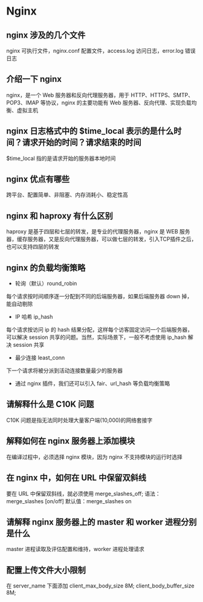 # Nginx

## nginx 涉及的几个文件
nginx 可执行文件，nginx.conf 配置文件，access.log 访问日志，error.log 错误日志

## 介绍一下 nginx
nginx，是一个 Web 服务器和反向代理服务器，用于 HTTP、HTTPS、SMTP、POP3、IMAP 等协议，nginx 的主要功能有 Web 服务器、反向代理、实现负载均衡、虚拟主机

## nginx 日志格式中的 $time_local 表示的是什么时间？请求开始的时间？请求结束的时间
$time_local 指的是请求开始的服务器本地时间

## nginx 优点有哪些
跨平台、配置简单、非阻塞、内存消耗小、稳定性高

## nginx 和 haproxy 有什么区别
haproxy 是基于四层和七层的转发，是专业的代理服务器，nginx 是 WEB 服务器，缓存服务器，又是反向代理服务器，可以做七层的转发，引入TCP插件之后，也可以支持四层的转发

## nginx 的负载均衡策略

- 轮询（默认）round_robin

每个请求按时间顺序逐一分配到不同的后端服务器，如果后端服务器 down 掉，能自动剔除

- IP 哈希 ip_hash

每个请求按访问 ip 的 hash 结果分配，这样每个访客固定访问一个后端服务器，可以解决 session 共享的问题。当然，实际场景下，一般不考虑使用 ip_hash 解决 session 共享

- 最少连接 least_conn

下一个请求将被分派到活动连接数量最少的服务器

- 通过 nginx 插件，我们还可以引入 fair、url_hash 等负载均衡策略

## 请解释什么是 C10K 问题
C10K 问题是指无法同时处理大量客户端(10,000)的网络套接字

## 解释如何在 nginx 服务器上添加模块
在编译过程中，必须选择 nginx 模块，因为 nginx 不支持模块的运行时选择

## 在 nginx 中，如何在 URL 中保留双斜线
要在 URL 中保留双斜线，就必须使用 merge_slashes_off;
语法：merge_slashes [on/off]
默认值：merge_slashes on

## 请解释 nginx 服务器上的 master 和 worker 进程分别是什么
master 进程读取及评估配置和维持，worker 进程处理请求

## 配置上传文件大小限制
在 server_name 下面添加 client_max_body_size 8M; client_body_buffer_size 8M;
